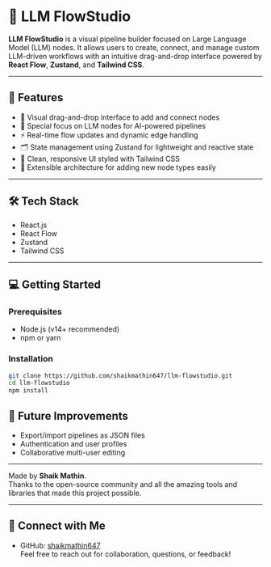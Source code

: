 # 🧠 LLM FlowStudio

**LLM FlowStudio** is a visual pipeline builder focused on Large Language Model (LLM) nodes. It allows users to create, connect, and manage custom LLM-driven workflows with an intuitive drag-and-drop interface powered by **React Flow**, **Zustand**, and **Tailwind CSS**.

---

## 🚀 Features

- 🎨 Visual drag-and-drop interface to add and connect nodes  
- 🤖 Special focus on LLM nodes for AI-powered pipelines  
- ⚡ Real-time flow updates and dynamic edge handling  
- 🗂 State management using Zustand for lightweight and reactive state  
- 🌈 Clean, responsive UI styled with Tailwind CSS  
- 🔄 Extensible architecture for adding new node types easily  

---

## 🛠️ Tech Stack

- React.js  
- React Flow  
- Zustand  
- Tailwind CSS  

---

## 💻 Getting Started

### Prerequisites

- Node.js (v14+ recommended)  
- npm or yarn  

### Installation

```bash
git clone https://github.com/shaikmathin647/llm-flowstudio.git
cd llm-flowstudio
npm install
```
## 🔮 Future Improvements

- Export/import pipelines as JSON files 
- Authentication and user profiles  
- Collaborative multi-user editing  

--- 

Made by **Shaik Mathin**.  
Thanks to the open-source community and all the amazing tools and libraries that made this project possible.

---

## 🤝 Connect with Me

- GitHub: [shaikmathin647](https://github.com/shaikmathin647)  
Feel free to reach out for collaboration, questions, or feedback!
